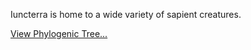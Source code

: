 Iuncterra is home to a wide variety of sapient creatures.

[View Phylogenic Tree...](../_assets/species/phylotree.svg)